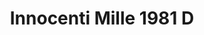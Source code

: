 ---
    title: Innocenti Mille 1981 D
    slug: Innocenti-Mille-1981-D
    description:
    code: Innocenti-Mille-1981-D
    image: https://cmdiy-archive.s3.us-east-1.amazonaws.com/adverts/images/Innocenti+Mille+1981+D.jpeg
    download: https://cmdiy-archive.s3.us-east-1.amazonaws.com/adverts/documents/Innocenti+Mille+1981+D.pdf
---